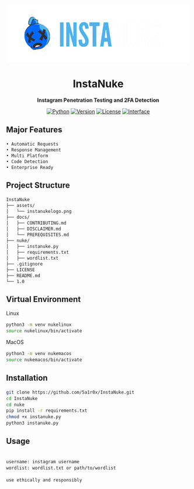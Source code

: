 <div align="center">
  <img src="assets/instanukelogo.png" alt="Logo" width="500">
</div>

<h1 align="center">InstaNuke</h1>

<p align="center">
  <strong>Instagram Penetration Testing and 2FA Detection</strong>
</p>

<div align="center">

[![Python](https://img.shields.io/badge/Python-3.8%2B-4FC3F7?logo=python&logoColor=white)](https://www.python.org/)
[![Version](https://img.shields.io/badge/Version-1.0-29B6F6?logo=github&logoColor=white)](https://github.com/5a1r0x/InstaNuke)
[![License](https://img.shields.io/badge/License-MIT-1565C0?logo=opensourceinitiative&logoColor=white)](https://opensource.org/licenses/MIT)
[![Interface](https://img.shields.io/badge/Interface-Terminal-0D47A1?logo=gnubash&logoColor=white)](https://github.com/5a1r0x/IPSherlock)

</div>

## Major Features
```plaintext
• Automatic Requests
• Response Management
• Multi Platform
• Code Detection
• Enterprise Ready
```

## Project Structure

```plaintext
InstaNuke
├── assets/
│   └── instanukelogo.png
├── docs/
│   ├── CONTRIBUTING.md
│   ├── DISCLAIMER.md
│   └── PREREQUISITES.md
├── nuke/
│   ├── instanuke.py
│   ├── requirements.txt
│   ├── wordlist.txt
├── .gitignore
├── LICENSE
├── README.md
└── 1.0
```

## Virtual Environment
Linux
```bash
python3 -m venv nukelinux
source nukelinux/bin/activate
```

MacOS
```bash
python3 -m venv nukemacos
source nukemacos/bin/activate
```

## Installation

```bash
git clone https://github.com/5a1r0x/InstaNuke.git
cd InstaNuke
cd nuke
pip install -r requirements.txt
chmod +x instanuke.py
python3 instanuke.py
```

## Usage

```bash

username: instagram username
wordlist: wordlist.txt or path/to/wordlist

use ethically and responsibly
```

